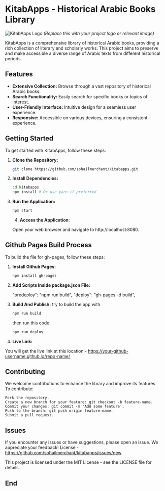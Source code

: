 # KitabApps - Historical Arabic Books Library

![KitabApps Logo](https://placekitten.com/800/400) _(Replace this with your project logo or relevant image)_

KitabApps is a comprehensive library of historical Arabic books, providing a rich collection of literary and scholarly works. This project aims to preserve and make accessible a diverse range of Arabic texts from different historical periods.

## Features

- **Extensive Collection:** Browse through a vast repository of historical Arabic books.
- **Search Functionality:** Easily search for specific books or topics of interest.
- **User-Friendly Interface:** Intuitive design for a seamless user experience.
- **Responsive:** Accessible on various devices, ensuring a consistent experience.

## Getting Started

To get started with KitabApps, follow these steps:

1. **Clone the Repository:**

   ```bash
   git clone https://github.com/sohailmerchant/kitabapps.git
   ```

2. **Install Dependencies:**

   ```bash
   cd kitabapps
   npm install # Or use yarn if preferred
   ```

3. **Run the Application:**

   ```bash
   npm start
   ```

   4. **Access the Application:**

   Open your web browser and navigate to http://localhost:8080.

## Github Pages Build Process

To build the file for gh-pages, follow these steps:

1. **Install Github Pages:**

   ```bash
   npm install gh-pages
   ```

2. **Add Scripts Inside package.json File:**

   "predeploy": "npm run build",
   "deploy": "gh-pages -d build",

3. **Build And Publish:**
   try to build the app with

   ```bash
   npm run build
   ```

   then run this code:

   ```bash
   npm run deploy
   ```

4. **Live Link:**

You will get the live link at this location - https://your-github-username.github.io/repo-name/

## Contributing

We welcome contributions to enhance the library and improve its features. To contribute:

    Fork the repository.
    Create a new branch for your feature: git checkout -b feature-name.
    Commit your changes: git commit -m 'Add some feature'.
    Push to the branch: git push origin feature-name.
    Submit a pull request.

## Issues

If you encounter any issues or have suggestions, please open an issue. We appreciate your feedback!
License - https://github.com/sohailmerchant/kitabapps/issues/new

This project is licensed under the MIT License - see the LICENSE file for details.

## End

